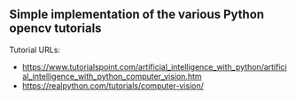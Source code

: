 
## Simple implementation of the various Python opencv tutorials

Tutorial URLs:
- https://www.tutorialspoint.com/artificial_intelligence_with_python/artificial_intelligence_with_python_computer_vision.htm 
- https://realpython.com/tutorials/computer-vision/
